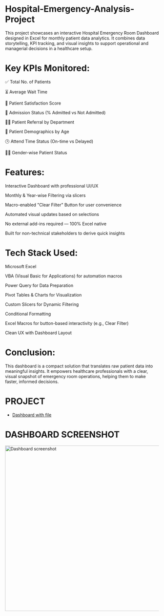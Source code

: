 # Hospital-Emergency-Analysis-Project
This project showcases an interactive Hospital Emergency Room Dashboard designed in Excel for monthly patient data analytics. It combines data storytelling, KPI tracking, and visual insights to support operational and managerial decisions in a healthcare setup.

# Key KPIs Monitored:
✅ Total No. of Patients

⏳ Average Wait Time

🌟 Patient Satisfaction Score

🏥 Admission Status (% Admitted vs Not Admitted)

👨‍⚕️ Patient Referral by Department

👵 Patient Demographics by Age

🕒 Attend Time Status (On-time vs Delayed)

👩‍⚕️ Gender-wise Patient Status

# Features:
Interactive Dashboard with professional UI/UX

Monthly & Year-wise Filtering via slicers

Macro-enabled "Clear Filter" Button for user convenience

Automated visual updates based on selections

No external add-ins required — 100% Excel native

Built for non-technical stakeholders to derive quick insights


# Tech Stack Used:
Microsoft Excel

VBA (Visual Basic for Applications) for automation macros

Power Query for Data Preparation

Pivot Tables & Charts for Visualization

Custom Slicers for Dynamic Filtering

Conditional Formatting

Excel Macros for button-based interactivity (e.g., Clear Filter)

Clean UX with Dashboard Layout

# Conclusion:
This dashboard is a compact solution that translates raw patient data into meaningful insights. It empowers healthcare professionals with a clear, visual snapshot of emergency room operations, helping them to make faster, informed decisions.

# PROJECT
- <a href="https://github.com/ankit200124/Hospital-Emergency-Analysis-Project/blob/main/hospital%20project.xlsm"> Dashboard with file</a>

# DASHBOARD SCREENSHOT
<img width="1266" height="542" alt="Dashboard screenshot" src="https://github.com/user-attachments/assets/23e40dbd-15f6-4527-8698-796a51f7011f" />


